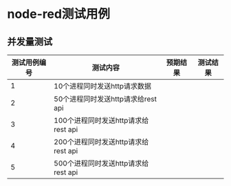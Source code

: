 # node-red测试用例

## 并发量测试

| 测试用例编号 | 测试内容                            | 预期结果 | 测试结果 |
| ------------ | ----------------------------------- | -------- | -------- |
| 1            | 10个进程同时发送http请求数据        |          |          |
| 2            | 50个进程同时发送http请求给rest api  |          |          |
| 3            | 100个进程同时发送http请求给rest api |          |          |
| 4            | 200个进程同时发送http请求给rest api |          |          |
| 5            | 500个进程同时发送http请求给rest api |          |          |
